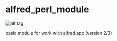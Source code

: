 # alfred_perl_module

![alt tag](https://raw.githubusercontent.com/ncuxomozg/alfred_perl_module/master/example.png)

basic module for work with alfred.app (version 2/3)
